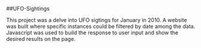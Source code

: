 ##UFO-Sightings

This project was a delve into UFO sigtings for January in 2010.  A website was built where specific instances could be filtered by date among the data.  Javascript was used to build the response to user input and show the desired results on the page.
